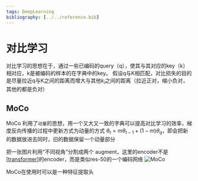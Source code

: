 ```yaml
---
tags: DeepLearning
bibliography: [../../reference.bib]
---
```

# 对比学习

对比学习的思想在于，通过一些已编码的query（q），使其与其对应的key（k）相对应，k是被编码的样本的在字典中的key。
假设q与K相匹配，对比损失的目的是尽量拉近q与K之间的距离而增大与其他$k_i$之间的距离（拉近正对，缩小负对，其他的都是负对）

## MoCo

MoCo 利用了`动量`的思想，用一个又大又一致的字典可以提高对比学习的效率，梯度反向传播的过程中更新方式为动量的方式 $\theta_t=m \theta_{t-1}+(1-m)\theta_q$，即会把新的数据放进去同时，旧的数据保留一个动量部分

把一张图片利用“不同视角”分割成两个 augment，这里的encoder不是[[transformer]]的encoder，而是类似res-50的一个编码网络
![MoCo](../../attachments/MoCo.png)

MoCo在使用时可以是一种特征提取头

[//begin]: # "Autogenerated link references for markdown compatibility"
[transformer]: ../concept/transformer.md "Transformer"
[//end]: # "Autogenerated link references"
